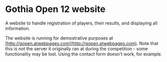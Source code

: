 Gothia Open 12 website
======================

A website to handle registration of players, their results, and displaying all information.

The website is running for demostrative purposes at [http://gopen.atwebpages.com](http://gopen.atwebpages.com). Note that this is not the server it originally ran at during the competition - some functionality may be lost. Using the contact form doesn't work, for example.
